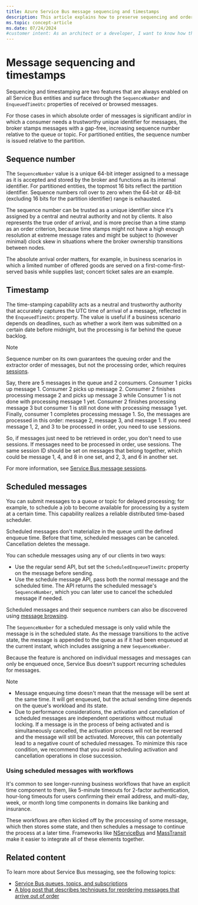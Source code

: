 ```yaml
---
title: Azure Service Bus message sequencing and timestamps
description: This article explains how to preserve sequencing and ordering (with timestamps) of Azure Service Bus messages.
ms.topic: concept-article
ms.date: 07/24/2024
#customer intent: As an architect or a developer, I want to know how the messages are sequenced (stamped with sequence number) and time-stamped in a queue or a topic in Azure Service Bus. 
---
```


# Message sequencing and timestamps

Sequencing and timestamping are two features that are always enabled on all Service Bus entities and surface through the `Sequence​Number` and `EnqueuedTimeUtc` properties of received or browsed messages.

For those cases in which absolute order of messages is significant and/or in which a consumer needs a trustworthy unique identifier for messages, the broker stamps messages with a gap-free, increasing sequence number relative to the queue or topic. For partitioned entities, the sequence number is issued relative to the partition.

## Sequence number
The `SequenceNumber` value is a unique 64-bit integer assigned to a message as it is accepted and stored by the broker and functions as its internal identifier. For partitioned entities, the topmost 16 bits reflect the partition identifier. Sequence numbers roll over to zero when the 64-bit or 48-bit (excluding 16 bits for the partition identifier) range is exhausted.

The sequence number can be trusted as a unique identifier since it's assigned by a central and neutral authority and not by clients. It also represents the true order of arrival, and is more precise than a time stamp as an order criterion, because time stamps might not have a high enough resolution at extreme message rates and might be subject to (however minimal) clock skew in situations where the broker ownership transitions between nodes.

The absolute arrival order matters, for example, in business scenarios in which a limited number of offered goods are served on a first-come-first-served basis while supplies last; concert ticket sales are an example.

## Timestamp
The time-stamping capability acts as a neutral and trustworthy authority that accurately captures the UTC time of arrival of a message, reflected in the `EnqueuedTimeUtc` property. The value is useful if a business scenario depends on deadlines, such as whether a work item was submitted on a certain date before midnight, but the processing is far behind the queue backlog.

> [!NOTE]
> Sequence number on its own guarantees the queuing order and the extractor order of messages, but not the processing order, which requires [sessions](message-sessions.md). 
> 
> Say, there are 5 messages in the queue and 2 consumers. Consumer 1 picks up message 1. Consumer 2 picks up message 2. Consumer 2 finishes processing message 2 and picks up message 3 while Consumer 1 is not done with processing message 1 yet. Consumer 2 finishes processing message 3 but consumer 1 is still not done with processing message 1 yet. Finally, consumer 1 completes processing message 1. So, the messages are processed in this order: message 2, message 3, and message 1. If you need message 1, 2, and 3 to be processed in order, you need to use sessions.
> 
> So, if messages just need to be retrieved in order, you don't need to use sessions. If messages need to be processed in order, use sessions. The same session ID should be set on messages that belong together, which could be message 1, 4, and 8 in one set, and 2, 3, and 6 in another set. 
>
> For more information, see [Service Bus message sessions](message-sessions.md).

## Scheduled messages

You can submit messages to a queue or topic for delayed processing; for example, to schedule a job to become available for processing by a system at a certain time. This capability realizes a reliable distributed time-based scheduler.

Scheduled messages don't materialize in the queue until the defined enqueue time. Before that time, scheduled messages can be canceled. Cancellation deletes the message.

You can schedule messages using any of our clients in two ways:

- Use the regular send API, but set the `Scheduled​Enqueue​Time​Utc` property on the message before sending.
- Use the schedule message API, pass both the normal message and the scheduled time. The API returns the scheduled message's `SequenceNumber`, which you can later use to cancel the scheduled message if needed. 

Scheduled messages and their sequence numbers can also be discovered using [message browsing](message-browsing.md).

The `SequenceNumber` for a scheduled message is only valid while the message is in the scheduled state. As the message transitions to the active state, the message is appended to the queue as if it had been enqueued at the current instant, which includes assigning a new `SequenceNumber`.

Because the feature is anchored on individual messages and messages can only be enqueued once, Service Bus doesn't support recurring schedules for messages.

> [!NOTE]
> - Message enqueuing time doesn't mean that the message will be sent at the same time. It will get enqueued, but the actual sending time depends on the queue's workload and its state.
> - Due to performance considerations, the activation and cancellation of scheduled messages are independent operations without mutual locking. If a message is in the process of being activated and is simultaneously cancelled, the activation process will not be reversed and the message will still be activated. Moreover, this can potentially lead to a negative count of scheduled messages. To minimize this race condition, we recommend that you avoid scheduling activation and cancellation operations in close succession.

### Using scheduled messages with workflows

It's common to see longer-running business workflows that have an explicit time component to them, like 5-minute timeouts for 2-factor authentication, hour-long timeouts for users confirming their email address, and multi-day, week, or month long time components in domains like banking and insurance.

These workflows are often kicked off by the processing of some message, which then stores some state, and then schedules a message to continue the process at a later time. Frameworks like [NServiceBus](https://docs.particular.net/tutorials/nservicebus-sagas/2-timeouts/) and [MassTransit](https://masstransit.io/documentation/configuration/sagas/overview) make it easier to integrate all of these elements together.

## Related content

To learn more about Service Bus messaging, see the following topics:

* [Service Bus queues, topics, and subscriptions](service-bus-queues-topics-subscriptions.md)
* [A blog post that describes techniques for reordering messages that arrive out of order](https://particular.net/blog/you-dont-need-ordered-delivery)

